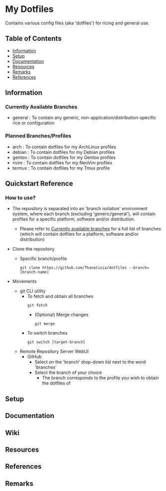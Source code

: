 # My Dotfiles

Contains various config files (aka 'dotfiles') for ricing and general use.

## Table of Contents
- [Information](#information)
- [Setup](#setup)
- [Documentation](#documentation)
- [Resources](#resources)
- [Remarks](#remarks)
- [References](#references)

## Information

### Currently Available Branches
+ general : To contain any generic, non-application/distribution-specific rice or configuration

### Planned Branches/Profiles
+ arch    : To contain dotfiles for my ArchLinux profiles
+ debian  : To contain dotfiles for my Debian profiles
+ gentoo  : To contain dotfiles for my Gentoo profiles
+ nvim    : To contain dotfiles for my NeoVim profiles
+ termux  : To contain dotfiles for my Tmux profile

## Quickstart Reference
### How to use?
- The repository is separated into an 'branch isolation' environment system, where each branch (excluding 'generic/general'), will contain profiles for a specific platform, software and/or distribution.
    - Please refer to [Currently available branches](#currently-available-branches) for a full list of branches (which will contain dotfiles for a platform, software and/or distribution)

- Clone the repository 
    - Specific branch/profile
        ```console
        git clone https://github.com/Thanatisia/dotfiles --branch=[branch-name]
        ```

- Movements
    - git CLI utility
        - To fetch and obtain all branches
            ```console
            git fetch
            ```
            - (Optional) Merge changes
                ```console
                git merge
                ```
        - To switch branches
            ```console
            git switch [target-branch]
            ```
    - Remote Repository Server WebUI
        - GitHub
            - Select on the 'branch' drop-down list next to the word 'branches'
            - Select the branch of your choice
                + The branch corresponds to the profile you wish to obtain the dotfiles of

## Setup

## Documentation

## Wiki

## Resources

## References

## Remarks
